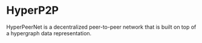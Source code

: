 # HyperP2P
HyperPeerNet is a decentralized peer-to-peer network that is built on top of a hypergraph data representation.
